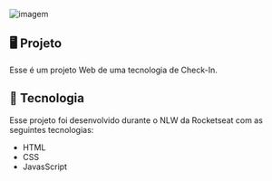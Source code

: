 
![imagem](https://github.com/bgmendes/nlw-unite/assets/88940814/c2f1cb54-c12d-49c6-a26b-dc11db99a421)

## 🖥️ Projeto

Esse é um projeto Web de uma tecnologia de Check-In.

## 🚀 Tecnologia

Esse projeto foi desenvolvido durante o NLW da Rocketseat com as seguintes tecnologias:

- HTML
- CSS
- JavasScript
